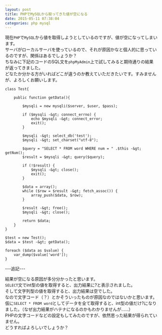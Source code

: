 ```yaml
---
layout: post
title: PHPでMySQLから取ってきた値が空になる
date: 2015-05-11 07:38:04
categories: php mysql
---
```

<p>現在<code>PHP</code>で<code>MySQL</code>から値を取得しようとしているのですが、値が空になってしまいます。<br>
サーバがローカルサーバを使っているので、それが原因かなと個人的に思っているのですが、関係はあるでしょうか？<br>
ちなみに下記のコードのSQL文を<code>phpMyAdmin</code>上で試してみると期待通りの結果が返ってきました。<br>
どなたか分かる方がいればどこが違うのか教えていただきたいです。すみませんが、よろしくお願いします。</p>

```
class Test{

    public function getData(){

        $mysqli = new mysqli($server, $user, $pass);

        if ($mysqli -&gt; connect_errno) {
            echo $mysqli -&gt; connect_error;
            exit();
        }

        $mysqli -&gt; select_db('test');
        $mysqli -&gt; set_charset("utf-8");

        $query = "SELECT * FROM word WHERE num = " .$this -&gt; getNum();
        $result = $mysqli -&gt; query($query);

        if (!$result) {
            $mysqli -&gt; close();
            exit();
        }

        $data = array();
        while ($row = $result -&gt; fetch_assoc()) {
            array_push($data, $row);
        }

        $result -&gt; free();
        $mysqli -&gt; close();

        return $data;
    }
}

$test = new Test();
$data = $test -&gt; getData(); 

foreach ($data as $value) {
    var_dump($value['word']);
}
```

<p>---追記---</p>

<p>結果が空になる原因が多分分かったと思います。<br>
<code>SELECT</code>文でint型の値を取得すると、出力結果に?と表示されました。<br>
そして文字列型の値を取得すると、出力結果は空でした。<br>
なので文字コード（？）とかそういったものが原因なのではないかと思います。<br>
仮に<code>SELECT * FROM word</code>としてデータを全て取得すると、int型の値だけ?になりました。（なぜ出力結果がハテナになるのかもわかりませんが......）<br>
PHPの文字コードなどの設定もしてみたのですが、依然思った結果が得られていません。<br>
どうすればよろしいでしょうか？</p>
